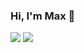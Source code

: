 ### Hi, I'm Max 👋
<a href="mailto:vasilenkomagic@gmail.com"> <img src="https://img.shields.io/badge/Gmail-D14836?style=for-the-badge&logo=gmail&logoColor=white"/></a>
<a href="https://www.linkedin.com/in/maksym-vasylenko-138340246/"><img src="https://img.shields.io/badge/LinkedIn-0077B5?style=for-the-badge&logo=linkedin&logoColor=white"/></a>

<!--
**MaxVasylenko90/MaxVasylenko90** is a ✨ _special_ ✨ repository because its `README.md` (this file) appears on your GitHub profile.

Here are some ideas to get you started:

- 🔭 I’m currently working on ...
- 🌱 I’m currently learning ...
- 👯 I’m looking to collaborate on ...
- 🤔 I’m looking for help with ...
- 💬 Ask me about ...
- 📫 How to reach me: ...
- 😄 Pronouns: ...
- ⚡ Fun fact: ...
-->
